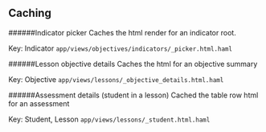 ## Caching

######Indicator picker
Caches the html render for an indicator root.

Key: Indicator
`app/views/objectives/indicators/_picker.html.haml`


######Lesson objective details
Caches the html for an objective summary

Key: Objective
`app/views/lessons/_objective_details.html.haml`

######Assessment details (student in a lesson)
Cached the table row html for an assessment

Key: Student, Lesson
`app/views/lessons/_student.html.haml`
